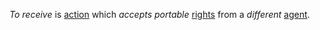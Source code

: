 *To receive* is [action](https://github.com/gcassel/Modular-Organization-Terminology/blob/master/terms/action.md) which *accepts* *portable* [rights](https://github.com/gcassel/Modular-Organization-Terminology/blob/master/terms/right.md) from a *different* [agent](https://github.com/gcassel/Modular-Organization-Terminology/blob/master/terms/agent.md).
